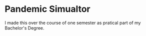 # Pandemic Simualtor
I made this over the course of one semester as pratical part of my Bachelor's Degree.
